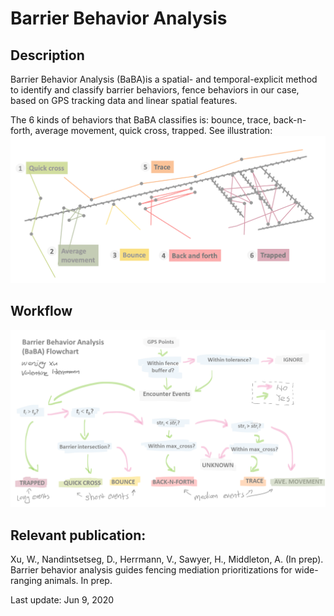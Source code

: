 # Barrier Behavior Analysis
## Description
Barrier Behavior Analysis (BaBA)is a spatial- and temporal-explicit method to identify and classify barrier behaviors, fence behaviors in our case, based on GPS tracking data and linear spatial features.

The 6 kinds of behaviors that BaBA classifies is: bounce, trace, back-n-forth, average movement, quick cross, trapped. See illustration:
![BaBA catogory classes](BaBA_Catogories.png)

## Workflow
![BaBA workflow](Flowchart.png)

## Relevant publication: 
Xu, W., Nandintsetseg, D., Herrmann, V., Sawyer, H., Middleton, A. (In prep). Barrier behavior analysis guides fencing mediation prioritizations for wide-ranging animals. In prep.

Last update: Jun 9, 2020 
